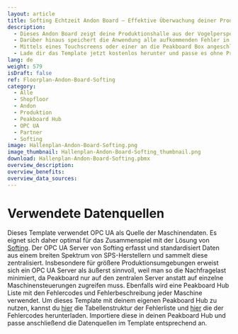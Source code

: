 ```yaml
---
layout: article
title: Softing Echtzeit Andon Board – Effektive Überwachung deiner Produktion aus der Vogelperspektive
description: 
  - Dieses Andon Board zeigt deine Produktionshalle aus der Vogelperspektive und visualisiert den aktuellen Status jeder deiner Maschinen anhand einer Andon-Ampel in Echtzeit. Grün signalisiert, dass die Maschine in Betrieb ist, gelb bedeutet, dass die Maschine gerade gerüstet wird und rot weist auf einen Fehler hin. Im Falle eines Fehlers wird dessen Grund zusätzlich direkt angezeigt. So kannst du Abweichungen und Störungen sofort erkennen und zeitnah auf Probleme reagieren, was zu einer höheren Produktivität und einer besseren Qualität deiner Produktion führt.
  - Darüber hinaus speichert die Anwendung alle aufkommenden Fehler in eine Peakboard Hub Liste. Die persistieren Daten werden im rechten Bereich des Dashboards angezeigt. Hier werden sowohl die kürzlich aufgetretenen Probleme als auch die Gesamtzahl der Vorfälle am jeweiligen Tag angezeigt.
  - Mittels eines Touchscreens oder einer an die Peakboard Box angeschlossene Maus kann auf die Kacheln im rechten unteren Bereich geklickt werden. Daraufhin öffnet sich ein Fenster, welches eine detaillierte Fehlerliste und Analyse der jeweiligen Maschine anzeigt. Durch die kontinuierliche Überwachung, Dokumentation und Analyse der Fehler lassen sich Ursachen identifizieren und langfristige Verbesserungen im Produktionsprozess erzielen.
  - Lade dir das Template jetzt kostenlos herunter und passe es ohne Programmieraufwand an die Produktionsumgebung deines Unternehmens an. Für eine noch einfachere Bedienbarkeit wurden alle Skripte in diesem Template mit Peakboard Building Blocks, unserem Low-Code-Skripteditor, erstellt. 
lang: de
weight: 579
isDraft: false
ref: Floorplan-Andon-Board-Softing
category:
  - Alle
  - Shopfloor
  - Andon
  - Produktion
  - Peakboard Hub
  - OPC UA
  - Partner
  - Softing
image: Hallenplan-Andon-Board-Softing.png
image_thumbnail: Hallenplan-Andon-Board-Softing_thumbnail.png
download: Hallenplan-Andon-Board-Softing.pbmx
overview_description:
overview_benefits:
overview_data_sources:
---
```

# Verwendete Datenquellen

Dieses Template verwendet OPC UA als Quelle der Maschinendaten. Es eignet sich daher optimal für das Zusammenspiel mit der Lösung von [Softing](https://peakboard.com/softing/). Der OPC UA Server von Softing erfasst und standardisiert Daten aus einem breiten Spektrum von SPS-Herstellern und sammelt diese zentralisiert. Insbesondere für größere Produktionsumgebungen erweist sich ein OPC UA Server als äußerst sinnvoll, weil man so die Nachfragelast minimiert, da Peakboard nur auf den zentralen Server anstatt auf einzelne Maschinensteuerungen zugreifen muss. Ebenfalls wird eine Peakboard Hub Liste mit den Fehlercodes und Fehlerbeschreibung jeder Maschine verwendet. Um dieses Template mit deinem eigenen Peakboard Hub zu nutzen, kannst du <a href="Template_Floorplan_Andon_Board.csv" class="inline" download>hier</a> die Tabellenstruktur der Fehlerliste und <a href="Template_Floorplan_Andon_Board_ErrorCode_Mapping.csv" class="inline" download>hier</a> die der Fehlercodes herunterladen. Importiere diese in deinen Peakboard Hub und passe anschließend die Datenquellen im Template entsprechend an.



